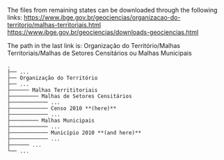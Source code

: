 The files from remaining states can be downloaded through the following links:
https://www.ibge.gov.br/geociencias/organizacao-do-territorio/malhas-territoriais.html
https://www.ibge.gov.br/geociencias/downloads-geociencias.html

The path in the last link is: Organização do Território/Malhas Territoriais/Malhas de Setores Censitários ou Malhas Municipais
```
.
├── ...
├── Organização do Território
├── ...
├────── Malhas Territitoriais
├───────── Malhas de Setores Censitários
├──────────── ...
├──────────── Censo 2010 **(here)**
├──────────── ...
├───────── Malhas Municipais
├──────────── ...
├──────────── Município 2010 **(and here)**
├──────────── ...
├────── ...
└── ...
```